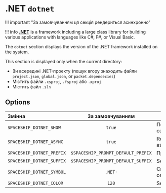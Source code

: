 # .NET `dotnet`

!!! important "За замовчуванням ця секція рендериться асинхронно"

!!! info
    [**.NET**](https://dotnet.microsoft.com/) is a framework including a large class library for building various applications with languages like C#, F#, or Visual Basic.

The `dotnet` section displays the version of the .NET framework installed on the system.

This section is displayed only when the current directory:

* Ви всередині .NET-проєкту (пошук вгору знаходить файли `project.json`, `global.json`, or `packet.dependecies`)
* Містить файли `.csproj`, `.fsproj` або `.xproj`
* Містить файл `.sln`

## Options

| Змінна                    |          За замовчуванням          | Пояснення                     |
|:------------------------- |:----------------------------------:| ----------------------------- |
| `SPACESHIP_DOTNET_SHOW`   |               `true`               | Показати секцію               |
| `SPACESHIP_DOTNET_ASYNC`  |               `true`               | Render section asynchronously |
| `SPACESHIP_DOTNET_PREFIX` | `$SPACESHIP_PROMPT_DEFAULT_PREFIX` | Префікс секції                |
| `SPACESHIP_DOTNET_SUFFIX` | `$SPACESHIP_PROMPT_DEFAULT_SUFFIX` | Section's suffix              |
| `SPACESHIP_DOTNET_SYMBOL` |              `.NET·`               | Символ перед секцією          |
| `SPACESHIP_DOTNET_COLOR`  |               `128`                | Section's color               |
